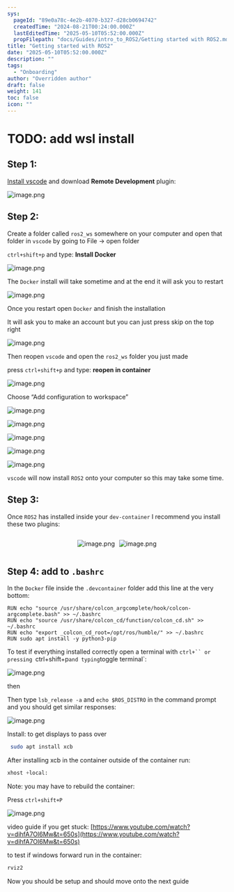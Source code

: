 ```yaml
---
sys:
  pageId: "89e0a78c-4e2b-4070-b327-d28cb0694742"
  createdTime: "2024-08-21T00:24:00.000Z"
  lastEditedTime: "2025-05-10T05:52:00.000Z"
  propFilepath: "docs/Guides/intro_to_ROS2/Getting started with ROS2.md"
title: "Getting started with ROS2"
date: "2025-05-10T05:52:00.000Z"
description: ""
tags:
  - "Onboarding"
author: "Overridden author"
draft: false
weight: 141
toc: false
icon: ""
---
```


# TODO: add wsl install

## Step 1:

[Install vscode](https://code.visualstudio.com/download) and download **Remote Development** plugin:

![image.png](https://prod-files-secure.s3.us-west-2.amazonaws.com/d518164a-d88e-44d1-a4ee-3adb3bd8bce0/efb52993-1881-4a40-b95e-6f020334f022/image.png?X-Amz-Algorithm=AWS4-HMAC-SHA256&X-Amz-Content-Sha256=UNSIGNED-PAYLOAD&X-Amz-Credential=ASIAZI2LB4664HZ7RJWU%2F20250629%2Fus-west-2%2Fs3%2Faws4_request&X-Amz-Date=20250629T170722Z&X-Amz-Expires=3600&X-Amz-Security-Token=IQoJb3JpZ2luX2VjELH%2F%2F%2F%2F%2F%2F%2F%2F%2F%2FwEaCXVzLXdlc3QtMiJGMEQCICzNmjVieO%2FXzh0uH0HE%2BCMGPNq%2F1jTipBjd85fKxDiLAiACLQR%2FwNHPXB3W3cvgSy4QrouF7z2q2%2FKnsN2TUPsjHSqIBAiq%2F%2F%2F%2F%2F%2F%2F%2F%2F%2F8BEAAaDDYzNzQyMzE4MzgwNSIMwLkbPzBg0Ekaro%2BLKtwDLxVphLHS%2ByHRiVeefS1o9bk7dmWwKcrjQxpjp%2BWuVQ4PLY2y9AwRpj0EhtKhPEPX%2B5EeRGxazZVXO9EPUpyRgll5uyukTIx0CYsthvrPs2IwfivThUJhg17gU%2Bw65%2BIN2XaG%2BbulNP06q5RJXJz5q6yfPMM8qxmqX3Uwmyu8HSIvQiMBQ6t95TP71vh9dxyrYGAMa%2BnKOE%2FHUDiapFXidl%2F6rf2TYutEq0yP5LktorGMojJfwqrahfdiWfx3qPY72rNxtzlTJnEmb7gQ06201yqE0IsRjnv1zZoSZrAchUMLgAO%2Bj3Wc4JTXeHUaweEcRnzRADmKQGtVViMWjT2smvBjPK4SK9tepH2M76o8JXJFrNIKwvKYvpFtMpEhz4bYiH0pybiJYcmDulwbO0yt3X0l3ulKAcmaB%2Fec0m0larzBmG4wVtGQedl8LCkTjoTtVZ8FJREIq%2F99pPRQLy5RWENCvjF%2FIm2ydGqNKql%2B4JMKz68xjohVrghFELsEf4wbo%2BNKmApY3WCzTLhMvp5NFjj1TTI0B47IQBfTmL2XDKHv%2Bg7J4EnhAxCW9kFTrl0Jhc%2BpfuJd09Bp2JAqKHP0oJCX2cNGli%2BisK3iOrofrgbtAVBZAeMjdUijM5YwuNWFwwY6pgHWyLgJWcB8b8INpgBSmOaplu7tNdz%2BWJYvAq63%2BhDGz8Ou3Z9IB0agIo%2FEZGUbZopyPu8rm1ZDb%2FuXpg0s3DmC7v2IciAOdHuTzxubJzSHH0mCtYMIXsMfGPBIKdaQILaFsIpswMsqi1HtzUCDx2koBSWef4siBjBJLwpYSO7GiLGPkyeKibESij2UQAwhOVY%2FPJwQ%2BUqSlEwy4A8FFr8KNAr5pHoQ&X-Amz-Signature=69217a40d15e4e30129b4e56bbc94570b02e28bc96ff15fcb73962f5372e0e6b&X-Amz-SignedHeaders=host&x-amz-checksum-mode=ENABLED&x-id=GetObject)

## Step 2:

Create a folder called `ros2_ws` somewhere on your computer and open that folder in `vscode` by going to File → open folder 

`ctrl+shift+p` and type: **Install Docker**

![image.png](https://prod-files-secure.s3.us-west-2.amazonaws.com/d518164a-d88e-44d1-a4ee-3adb3bd8bce0/2269dc0e-1cd5-47ff-bceb-c04ad9b2eab0/image.png?X-Amz-Algorithm=AWS4-HMAC-SHA256&X-Amz-Content-Sha256=UNSIGNED-PAYLOAD&X-Amz-Credential=ASIAZI2LB4664HZ7RJWU%2F20250629%2Fus-west-2%2Fs3%2Faws4_request&X-Amz-Date=20250629T170722Z&X-Amz-Expires=3600&X-Amz-Security-Token=IQoJb3JpZ2luX2VjELH%2F%2F%2F%2F%2F%2F%2F%2F%2F%2FwEaCXVzLXdlc3QtMiJGMEQCICzNmjVieO%2FXzh0uH0HE%2BCMGPNq%2F1jTipBjd85fKxDiLAiACLQR%2FwNHPXB3W3cvgSy4QrouF7z2q2%2FKnsN2TUPsjHSqIBAiq%2F%2F%2F%2F%2F%2F%2F%2F%2F%2F8BEAAaDDYzNzQyMzE4MzgwNSIMwLkbPzBg0Ekaro%2BLKtwDLxVphLHS%2ByHRiVeefS1o9bk7dmWwKcrjQxpjp%2BWuVQ4PLY2y9AwRpj0EhtKhPEPX%2B5EeRGxazZVXO9EPUpyRgll5uyukTIx0CYsthvrPs2IwfivThUJhg17gU%2Bw65%2BIN2XaG%2BbulNP06q5RJXJz5q6yfPMM8qxmqX3Uwmyu8HSIvQiMBQ6t95TP71vh9dxyrYGAMa%2BnKOE%2FHUDiapFXidl%2F6rf2TYutEq0yP5LktorGMojJfwqrahfdiWfx3qPY72rNxtzlTJnEmb7gQ06201yqE0IsRjnv1zZoSZrAchUMLgAO%2Bj3Wc4JTXeHUaweEcRnzRADmKQGtVViMWjT2smvBjPK4SK9tepH2M76o8JXJFrNIKwvKYvpFtMpEhz4bYiH0pybiJYcmDulwbO0yt3X0l3ulKAcmaB%2Fec0m0larzBmG4wVtGQedl8LCkTjoTtVZ8FJREIq%2F99pPRQLy5RWENCvjF%2FIm2ydGqNKql%2B4JMKz68xjohVrghFELsEf4wbo%2BNKmApY3WCzTLhMvp5NFjj1TTI0B47IQBfTmL2XDKHv%2Bg7J4EnhAxCW9kFTrl0Jhc%2BpfuJd09Bp2JAqKHP0oJCX2cNGli%2BisK3iOrofrgbtAVBZAeMjdUijM5YwuNWFwwY6pgHWyLgJWcB8b8INpgBSmOaplu7tNdz%2BWJYvAq63%2BhDGz8Ou3Z9IB0agIo%2FEZGUbZopyPu8rm1ZDb%2FuXpg0s3DmC7v2IciAOdHuTzxubJzSHH0mCtYMIXsMfGPBIKdaQILaFsIpswMsqi1HtzUCDx2koBSWef4siBjBJLwpYSO7GiLGPkyeKibESij2UQAwhOVY%2FPJwQ%2BUqSlEwy4A8FFr8KNAr5pHoQ&X-Amz-Signature=90eac65823aa509d2c8ee179705abb5dfd187a147b8ed68c658b5c91522c1f5f&X-Amz-SignedHeaders=host&x-amz-checksum-mode=ENABLED&x-id=GetObject)

The `Docker` install will take sometime and at the end it will ask you to restart

![image.png](https://prod-files-secure.s3.us-west-2.amazonaws.com/d518164a-d88e-44d1-a4ee-3adb3bd8bce0/ed233f78-be33-4b1f-b89c-9c346c0e961e/image.png?X-Amz-Algorithm=AWS4-HMAC-SHA256&X-Amz-Content-Sha256=UNSIGNED-PAYLOAD&X-Amz-Credential=ASIAZI2LB4664HZ7RJWU%2F20250629%2Fus-west-2%2Fs3%2Faws4_request&X-Amz-Date=20250629T170722Z&X-Amz-Expires=3600&X-Amz-Security-Token=IQoJb3JpZ2luX2VjELH%2F%2F%2F%2F%2F%2F%2F%2F%2F%2FwEaCXVzLXdlc3QtMiJGMEQCICzNmjVieO%2FXzh0uH0HE%2BCMGPNq%2F1jTipBjd85fKxDiLAiACLQR%2FwNHPXB3W3cvgSy4QrouF7z2q2%2FKnsN2TUPsjHSqIBAiq%2F%2F%2F%2F%2F%2F%2F%2F%2F%2F8BEAAaDDYzNzQyMzE4MzgwNSIMwLkbPzBg0Ekaro%2BLKtwDLxVphLHS%2ByHRiVeefS1o9bk7dmWwKcrjQxpjp%2BWuVQ4PLY2y9AwRpj0EhtKhPEPX%2B5EeRGxazZVXO9EPUpyRgll5uyukTIx0CYsthvrPs2IwfivThUJhg17gU%2Bw65%2BIN2XaG%2BbulNP06q5RJXJz5q6yfPMM8qxmqX3Uwmyu8HSIvQiMBQ6t95TP71vh9dxyrYGAMa%2BnKOE%2FHUDiapFXidl%2F6rf2TYutEq0yP5LktorGMojJfwqrahfdiWfx3qPY72rNxtzlTJnEmb7gQ06201yqE0IsRjnv1zZoSZrAchUMLgAO%2Bj3Wc4JTXeHUaweEcRnzRADmKQGtVViMWjT2smvBjPK4SK9tepH2M76o8JXJFrNIKwvKYvpFtMpEhz4bYiH0pybiJYcmDulwbO0yt3X0l3ulKAcmaB%2Fec0m0larzBmG4wVtGQedl8LCkTjoTtVZ8FJREIq%2F99pPRQLy5RWENCvjF%2FIm2ydGqNKql%2B4JMKz68xjohVrghFELsEf4wbo%2BNKmApY3WCzTLhMvp5NFjj1TTI0B47IQBfTmL2XDKHv%2Bg7J4EnhAxCW9kFTrl0Jhc%2BpfuJd09Bp2JAqKHP0oJCX2cNGli%2BisK3iOrofrgbtAVBZAeMjdUijM5YwuNWFwwY6pgHWyLgJWcB8b8INpgBSmOaplu7tNdz%2BWJYvAq63%2BhDGz8Ou3Z9IB0agIo%2FEZGUbZopyPu8rm1ZDb%2FuXpg0s3DmC7v2IciAOdHuTzxubJzSHH0mCtYMIXsMfGPBIKdaQILaFsIpswMsqi1HtzUCDx2koBSWef4siBjBJLwpYSO7GiLGPkyeKibESij2UQAwhOVY%2FPJwQ%2BUqSlEwy4A8FFr8KNAr5pHoQ&X-Amz-Signature=e4e9f23433a3603900d0729dbf6814406f2b7579fdd10a48538f27b35d6e6f14&X-Amz-SignedHeaders=host&x-amz-checksum-mode=ENABLED&x-id=GetObject)

Once you restart open `Docker` and finish the installation

It will ask you to make an account but you can just press skip on the top right

![image.png](https://prod-files-secure.s3.us-west-2.amazonaws.com/d518164a-d88e-44d1-a4ee-3adb3bd8bce0/21010ad9-1659-4fd9-9f59-9932a09b2a3d/image.png?X-Amz-Algorithm=AWS4-HMAC-SHA256&X-Amz-Content-Sha256=UNSIGNED-PAYLOAD&X-Amz-Credential=ASIAZI2LB4664HZ7RJWU%2F20250629%2Fus-west-2%2Fs3%2Faws4_request&X-Amz-Date=20250629T170722Z&X-Amz-Expires=3600&X-Amz-Security-Token=IQoJb3JpZ2luX2VjELH%2F%2F%2F%2F%2F%2F%2F%2F%2F%2FwEaCXVzLXdlc3QtMiJGMEQCICzNmjVieO%2FXzh0uH0HE%2BCMGPNq%2F1jTipBjd85fKxDiLAiACLQR%2FwNHPXB3W3cvgSy4QrouF7z2q2%2FKnsN2TUPsjHSqIBAiq%2F%2F%2F%2F%2F%2F%2F%2F%2F%2F8BEAAaDDYzNzQyMzE4MzgwNSIMwLkbPzBg0Ekaro%2BLKtwDLxVphLHS%2ByHRiVeefS1o9bk7dmWwKcrjQxpjp%2BWuVQ4PLY2y9AwRpj0EhtKhPEPX%2B5EeRGxazZVXO9EPUpyRgll5uyukTIx0CYsthvrPs2IwfivThUJhg17gU%2Bw65%2BIN2XaG%2BbulNP06q5RJXJz5q6yfPMM8qxmqX3Uwmyu8HSIvQiMBQ6t95TP71vh9dxyrYGAMa%2BnKOE%2FHUDiapFXidl%2F6rf2TYutEq0yP5LktorGMojJfwqrahfdiWfx3qPY72rNxtzlTJnEmb7gQ06201yqE0IsRjnv1zZoSZrAchUMLgAO%2Bj3Wc4JTXeHUaweEcRnzRADmKQGtVViMWjT2smvBjPK4SK9tepH2M76o8JXJFrNIKwvKYvpFtMpEhz4bYiH0pybiJYcmDulwbO0yt3X0l3ulKAcmaB%2Fec0m0larzBmG4wVtGQedl8LCkTjoTtVZ8FJREIq%2F99pPRQLy5RWENCvjF%2FIm2ydGqNKql%2B4JMKz68xjohVrghFELsEf4wbo%2BNKmApY3WCzTLhMvp5NFjj1TTI0B47IQBfTmL2XDKHv%2Bg7J4EnhAxCW9kFTrl0Jhc%2BpfuJd09Bp2JAqKHP0oJCX2cNGli%2BisK3iOrofrgbtAVBZAeMjdUijM5YwuNWFwwY6pgHWyLgJWcB8b8INpgBSmOaplu7tNdz%2BWJYvAq63%2BhDGz8Ou3Z9IB0agIo%2FEZGUbZopyPu8rm1ZDb%2FuXpg0s3DmC7v2IciAOdHuTzxubJzSHH0mCtYMIXsMfGPBIKdaQILaFsIpswMsqi1HtzUCDx2koBSWef4siBjBJLwpYSO7GiLGPkyeKibESij2UQAwhOVY%2FPJwQ%2BUqSlEwy4A8FFr8KNAr5pHoQ&X-Amz-Signature=d9e973e9abd6e3905fb3d2eab9a8c000244d51fc32d40fdd18ce44ed18600654&X-Amz-SignedHeaders=host&x-amz-checksum-mode=ENABLED&x-id=GetObject)

Then reopen `vscode` and open the `ros2_ws` folder you just made

press `ctrl+shift+p` and type: **reopen in container**

![image.png](https://prod-files-secure.s3.us-west-2.amazonaws.com/d518164a-d88e-44d1-a4ee-3adb3bd8bce0/4e93b8c2-41ad-488c-8095-c74205196118/image.png?X-Amz-Algorithm=AWS4-HMAC-SHA256&X-Amz-Content-Sha256=UNSIGNED-PAYLOAD&X-Amz-Credential=ASIAZI2LB4664HZ7RJWU%2F20250629%2Fus-west-2%2Fs3%2Faws4_request&X-Amz-Date=20250629T170722Z&X-Amz-Expires=3600&X-Amz-Security-Token=IQoJb3JpZ2luX2VjELH%2F%2F%2F%2F%2F%2F%2F%2F%2F%2FwEaCXVzLXdlc3QtMiJGMEQCICzNmjVieO%2FXzh0uH0HE%2BCMGPNq%2F1jTipBjd85fKxDiLAiACLQR%2FwNHPXB3W3cvgSy4QrouF7z2q2%2FKnsN2TUPsjHSqIBAiq%2F%2F%2F%2F%2F%2F%2F%2F%2F%2F8BEAAaDDYzNzQyMzE4MzgwNSIMwLkbPzBg0Ekaro%2BLKtwDLxVphLHS%2ByHRiVeefS1o9bk7dmWwKcrjQxpjp%2BWuVQ4PLY2y9AwRpj0EhtKhPEPX%2B5EeRGxazZVXO9EPUpyRgll5uyukTIx0CYsthvrPs2IwfivThUJhg17gU%2Bw65%2BIN2XaG%2BbulNP06q5RJXJz5q6yfPMM8qxmqX3Uwmyu8HSIvQiMBQ6t95TP71vh9dxyrYGAMa%2BnKOE%2FHUDiapFXidl%2F6rf2TYutEq0yP5LktorGMojJfwqrahfdiWfx3qPY72rNxtzlTJnEmb7gQ06201yqE0IsRjnv1zZoSZrAchUMLgAO%2Bj3Wc4JTXeHUaweEcRnzRADmKQGtVViMWjT2smvBjPK4SK9tepH2M76o8JXJFrNIKwvKYvpFtMpEhz4bYiH0pybiJYcmDulwbO0yt3X0l3ulKAcmaB%2Fec0m0larzBmG4wVtGQedl8LCkTjoTtVZ8FJREIq%2F99pPRQLy5RWENCvjF%2FIm2ydGqNKql%2B4JMKz68xjohVrghFELsEf4wbo%2BNKmApY3WCzTLhMvp5NFjj1TTI0B47IQBfTmL2XDKHv%2Bg7J4EnhAxCW9kFTrl0Jhc%2BpfuJd09Bp2JAqKHP0oJCX2cNGli%2BisK3iOrofrgbtAVBZAeMjdUijM5YwuNWFwwY6pgHWyLgJWcB8b8INpgBSmOaplu7tNdz%2BWJYvAq63%2BhDGz8Ou3Z9IB0agIo%2FEZGUbZopyPu8rm1ZDb%2FuXpg0s3DmC7v2IciAOdHuTzxubJzSHH0mCtYMIXsMfGPBIKdaQILaFsIpswMsqi1HtzUCDx2koBSWef4siBjBJLwpYSO7GiLGPkyeKibESij2UQAwhOVY%2FPJwQ%2BUqSlEwy4A8FFr8KNAr5pHoQ&X-Amz-Signature=dcbdbea4777f0738b4bccd2a5944074eb4a1cbcffed2b2542c3cd33518bb3b5e&X-Amz-SignedHeaders=host&x-amz-checksum-mode=ENABLED&x-id=GetObject)

Choose “Add configuration to workspace”

![image.png](https://prod-files-secure.s3.us-west-2.amazonaws.com/d518164a-d88e-44d1-a4ee-3adb3bd8bce0/9560b282-5060-4989-ba37-97e7b2c22476/image.png?X-Amz-Algorithm=AWS4-HMAC-SHA256&X-Amz-Content-Sha256=UNSIGNED-PAYLOAD&X-Amz-Credential=ASIAZI2LB4664HZ7RJWU%2F20250629%2Fus-west-2%2Fs3%2Faws4_request&X-Amz-Date=20250629T170722Z&X-Amz-Expires=3600&X-Amz-Security-Token=IQoJb3JpZ2luX2VjELH%2F%2F%2F%2F%2F%2F%2F%2F%2F%2FwEaCXVzLXdlc3QtMiJGMEQCICzNmjVieO%2FXzh0uH0HE%2BCMGPNq%2F1jTipBjd85fKxDiLAiACLQR%2FwNHPXB3W3cvgSy4QrouF7z2q2%2FKnsN2TUPsjHSqIBAiq%2F%2F%2F%2F%2F%2F%2F%2F%2F%2F8BEAAaDDYzNzQyMzE4MzgwNSIMwLkbPzBg0Ekaro%2BLKtwDLxVphLHS%2ByHRiVeefS1o9bk7dmWwKcrjQxpjp%2BWuVQ4PLY2y9AwRpj0EhtKhPEPX%2B5EeRGxazZVXO9EPUpyRgll5uyukTIx0CYsthvrPs2IwfivThUJhg17gU%2Bw65%2BIN2XaG%2BbulNP06q5RJXJz5q6yfPMM8qxmqX3Uwmyu8HSIvQiMBQ6t95TP71vh9dxyrYGAMa%2BnKOE%2FHUDiapFXidl%2F6rf2TYutEq0yP5LktorGMojJfwqrahfdiWfx3qPY72rNxtzlTJnEmb7gQ06201yqE0IsRjnv1zZoSZrAchUMLgAO%2Bj3Wc4JTXeHUaweEcRnzRADmKQGtVViMWjT2smvBjPK4SK9tepH2M76o8JXJFrNIKwvKYvpFtMpEhz4bYiH0pybiJYcmDulwbO0yt3X0l3ulKAcmaB%2Fec0m0larzBmG4wVtGQedl8LCkTjoTtVZ8FJREIq%2F99pPRQLy5RWENCvjF%2FIm2ydGqNKql%2B4JMKz68xjohVrghFELsEf4wbo%2BNKmApY3WCzTLhMvp5NFjj1TTI0B47IQBfTmL2XDKHv%2Bg7J4EnhAxCW9kFTrl0Jhc%2BpfuJd09Bp2JAqKHP0oJCX2cNGli%2BisK3iOrofrgbtAVBZAeMjdUijM5YwuNWFwwY6pgHWyLgJWcB8b8INpgBSmOaplu7tNdz%2BWJYvAq63%2BhDGz8Ou3Z9IB0agIo%2FEZGUbZopyPu8rm1ZDb%2FuXpg0s3DmC7v2IciAOdHuTzxubJzSHH0mCtYMIXsMfGPBIKdaQILaFsIpswMsqi1HtzUCDx2koBSWef4siBjBJLwpYSO7GiLGPkyeKibESij2UQAwhOVY%2FPJwQ%2BUqSlEwy4A8FFr8KNAr5pHoQ&X-Amz-Signature=6931c68638d1e8975d0cb40519ffebd75e80238c9ecd948a841a816d10c09f67&X-Amz-SignedHeaders=host&x-amz-checksum-mode=ENABLED&x-id=GetObject)

![image.png](https://prod-files-secure.s3.us-west-2.amazonaws.com/d518164a-d88e-44d1-a4ee-3adb3bd8bce0/2ee63f81-886b-48e8-a553-dc6e5eac99e4/image.png?X-Amz-Algorithm=AWS4-HMAC-SHA256&X-Amz-Content-Sha256=UNSIGNED-PAYLOAD&X-Amz-Credential=ASIAZI2LB4664HZ7RJWU%2F20250629%2Fus-west-2%2Fs3%2Faws4_request&X-Amz-Date=20250629T170722Z&X-Amz-Expires=3600&X-Amz-Security-Token=IQoJb3JpZ2luX2VjELH%2F%2F%2F%2F%2F%2F%2F%2F%2F%2FwEaCXVzLXdlc3QtMiJGMEQCICzNmjVieO%2FXzh0uH0HE%2BCMGPNq%2F1jTipBjd85fKxDiLAiACLQR%2FwNHPXB3W3cvgSy4QrouF7z2q2%2FKnsN2TUPsjHSqIBAiq%2F%2F%2F%2F%2F%2F%2F%2F%2F%2F8BEAAaDDYzNzQyMzE4MzgwNSIMwLkbPzBg0Ekaro%2BLKtwDLxVphLHS%2ByHRiVeefS1o9bk7dmWwKcrjQxpjp%2BWuVQ4PLY2y9AwRpj0EhtKhPEPX%2B5EeRGxazZVXO9EPUpyRgll5uyukTIx0CYsthvrPs2IwfivThUJhg17gU%2Bw65%2BIN2XaG%2BbulNP06q5RJXJz5q6yfPMM8qxmqX3Uwmyu8HSIvQiMBQ6t95TP71vh9dxyrYGAMa%2BnKOE%2FHUDiapFXidl%2F6rf2TYutEq0yP5LktorGMojJfwqrahfdiWfx3qPY72rNxtzlTJnEmb7gQ06201yqE0IsRjnv1zZoSZrAchUMLgAO%2Bj3Wc4JTXeHUaweEcRnzRADmKQGtVViMWjT2smvBjPK4SK9tepH2M76o8JXJFrNIKwvKYvpFtMpEhz4bYiH0pybiJYcmDulwbO0yt3X0l3ulKAcmaB%2Fec0m0larzBmG4wVtGQedl8LCkTjoTtVZ8FJREIq%2F99pPRQLy5RWENCvjF%2FIm2ydGqNKql%2B4JMKz68xjohVrghFELsEf4wbo%2BNKmApY3WCzTLhMvp5NFjj1TTI0B47IQBfTmL2XDKHv%2Bg7J4EnhAxCW9kFTrl0Jhc%2BpfuJd09Bp2JAqKHP0oJCX2cNGli%2BisK3iOrofrgbtAVBZAeMjdUijM5YwuNWFwwY6pgHWyLgJWcB8b8INpgBSmOaplu7tNdz%2BWJYvAq63%2BhDGz8Ou3Z9IB0agIo%2FEZGUbZopyPu8rm1ZDb%2FuXpg0s3DmC7v2IciAOdHuTzxubJzSHH0mCtYMIXsMfGPBIKdaQILaFsIpswMsqi1HtzUCDx2koBSWef4siBjBJLwpYSO7GiLGPkyeKibESij2UQAwhOVY%2FPJwQ%2BUqSlEwy4A8FFr8KNAr5pHoQ&X-Amz-Signature=39230f4a48a06ab6dc4a46aabfde01e8e8964544b344ff557f549811ef912778&X-Amz-SignedHeaders=host&x-amz-checksum-mode=ENABLED&x-id=GetObject)

![image.png](https://prod-files-secure.s3.us-west-2.amazonaws.com/d518164a-d88e-44d1-a4ee-3adb3bd8bce0/ae1580b2-b048-407e-aed9-b584224a7a04/image.png?X-Amz-Algorithm=AWS4-HMAC-SHA256&X-Amz-Content-Sha256=UNSIGNED-PAYLOAD&X-Amz-Credential=ASIAZI2LB4664HZ7RJWU%2F20250629%2Fus-west-2%2Fs3%2Faws4_request&X-Amz-Date=20250629T170722Z&X-Amz-Expires=3600&X-Amz-Security-Token=IQoJb3JpZ2luX2VjELH%2F%2F%2F%2F%2F%2F%2F%2F%2F%2FwEaCXVzLXdlc3QtMiJGMEQCICzNmjVieO%2FXzh0uH0HE%2BCMGPNq%2F1jTipBjd85fKxDiLAiACLQR%2FwNHPXB3W3cvgSy4QrouF7z2q2%2FKnsN2TUPsjHSqIBAiq%2F%2F%2F%2F%2F%2F%2F%2F%2F%2F8BEAAaDDYzNzQyMzE4MzgwNSIMwLkbPzBg0Ekaro%2BLKtwDLxVphLHS%2ByHRiVeefS1o9bk7dmWwKcrjQxpjp%2BWuVQ4PLY2y9AwRpj0EhtKhPEPX%2B5EeRGxazZVXO9EPUpyRgll5uyukTIx0CYsthvrPs2IwfivThUJhg17gU%2Bw65%2BIN2XaG%2BbulNP06q5RJXJz5q6yfPMM8qxmqX3Uwmyu8HSIvQiMBQ6t95TP71vh9dxyrYGAMa%2BnKOE%2FHUDiapFXidl%2F6rf2TYutEq0yP5LktorGMojJfwqrahfdiWfx3qPY72rNxtzlTJnEmb7gQ06201yqE0IsRjnv1zZoSZrAchUMLgAO%2Bj3Wc4JTXeHUaweEcRnzRADmKQGtVViMWjT2smvBjPK4SK9tepH2M76o8JXJFrNIKwvKYvpFtMpEhz4bYiH0pybiJYcmDulwbO0yt3X0l3ulKAcmaB%2Fec0m0larzBmG4wVtGQedl8LCkTjoTtVZ8FJREIq%2F99pPRQLy5RWENCvjF%2FIm2ydGqNKql%2B4JMKz68xjohVrghFELsEf4wbo%2BNKmApY3WCzTLhMvp5NFjj1TTI0B47IQBfTmL2XDKHv%2Bg7J4EnhAxCW9kFTrl0Jhc%2BpfuJd09Bp2JAqKHP0oJCX2cNGli%2BisK3iOrofrgbtAVBZAeMjdUijM5YwuNWFwwY6pgHWyLgJWcB8b8INpgBSmOaplu7tNdz%2BWJYvAq63%2BhDGz8Ou3Z9IB0agIo%2FEZGUbZopyPu8rm1ZDb%2FuXpg0s3DmC7v2IciAOdHuTzxubJzSHH0mCtYMIXsMfGPBIKdaQILaFsIpswMsqi1HtzUCDx2koBSWef4siBjBJLwpYSO7GiLGPkyeKibESij2UQAwhOVY%2FPJwQ%2BUqSlEwy4A8FFr8KNAr5pHoQ&X-Amz-Signature=e3504fb28a94bed8eba488da708aa19ca558038c6492b3b52239174883b9017b&X-Amz-SignedHeaders=host&x-amz-checksum-mode=ENABLED&x-id=GetObject)

![image.png](https://prod-files-secure.s3.us-west-2.amazonaws.com/d518164a-d88e-44d1-a4ee-3adb3bd8bce0/53255b28-f75e-430f-b9e3-c0ac8577e42b/image.png?X-Amz-Algorithm=AWS4-HMAC-SHA256&X-Amz-Content-Sha256=UNSIGNED-PAYLOAD&X-Amz-Credential=ASIAZI2LB4664HZ7RJWU%2F20250629%2Fus-west-2%2Fs3%2Faws4_request&X-Amz-Date=20250629T170722Z&X-Amz-Expires=3600&X-Amz-Security-Token=IQoJb3JpZ2luX2VjELH%2F%2F%2F%2F%2F%2F%2F%2F%2F%2FwEaCXVzLXdlc3QtMiJGMEQCICzNmjVieO%2FXzh0uH0HE%2BCMGPNq%2F1jTipBjd85fKxDiLAiACLQR%2FwNHPXB3W3cvgSy4QrouF7z2q2%2FKnsN2TUPsjHSqIBAiq%2F%2F%2F%2F%2F%2F%2F%2F%2F%2F8BEAAaDDYzNzQyMzE4MzgwNSIMwLkbPzBg0Ekaro%2BLKtwDLxVphLHS%2ByHRiVeefS1o9bk7dmWwKcrjQxpjp%2BWuVQ4PLY2y9AwRpj0EhtKhPEPX%2B5EeRGxazZVXO9EPUpyRgll5uyukTIx0CYsthvrPs2IwfivThUJhg17gU%2Bw65%2BIN2XaG%2BbulNP06q5RJXJz5q6yfPMM8qxmqX3Uwmyu8HSIvQiMBQ6t95TP71vh9dxyrYGAMa%2BnKOE%2FHUDiapFXidl%2F6rf2TYutEq0yP5LktorGMojJfwqrahfdiWfx3qPY72rNxtzlTJnEmb7gQ06201yqE0IsRjnv1zZoSZrAchUMLgAO%2Bj3Wc4JTXeHUaweEcRnzRADmKQGtVViMWjT2smvBjPK4SK9tepH2M76o8JXJFrNIKwvKYvpFtMpEhz4bYiH0pybiJYcmDulwbO0yt3X0l3ulKAcmaB%2Fec0m0larzBmG4wVtGQedl8LCkTjoTtVZ8FJREIq%2F99pPRQLy5RWENCvjF%2FIm2ydGqNKql%2B4JMKz68xjohVrghFELsEf4wbo%2BNKmApY3WCzTLhMvp5NFjj1TTI0B47IQBfTmL2XDKHv%2Bg7J4EnhAxCW9kFTrl0Jhc%2BpfuJd09Bp2JAqKHP0oJCX2cNGli%2BisK3iOrofrgbtAVBZAeMjdUijM5YwuNWFwwY6pgHWyLgJWcB8b8INpgBSmOaplu7tNdz%2BWJYvAq63%2BhDGz8Ou3Z9IB0agIo%2FEZGUbZopyPu8rm1ZDb%2FuXpg0s3DmC7v2IciAOdHuTzxubJzSHH0mCtYMIXsMfGPBIKdaQILaFsIpswMsqi1HtzUCDx2koBSWef4siBjBJLwpYSO7GiLGPkyeKibESij2UQAwhOVY%2FPJwQ%2BUqSlEwy4A8FFr8KNAr5pHoQ&X-Amz-Signature=a6bec75e24648acdfb7e5a2d4e70f6f8f891a4f06f94bd5fd72b162c4ba351c3&X-Amz-SignedHeaders=host&x-amz-checksum-mode=ENABLED&x-id=GetObject)

![image.png](https://prod-files-secure.s3.us-west-2.amazonaws.com/d518164a-d88e-44d1-a4ee-3adb3bd8bce0/7c562767-5af9-4ffb-97d1-327bcdf4ee00/image.png?X-Amz-Algorithm=AWS4-HMAC-SHA256&X-Amz-Content-Sha256=UNSIGNED-PAYLOAD&X-Amz-Credential=ASIAZI2LB4664HZ7RJWU%2F20250629%2Fus-west-2%2Fs3%2Faws4_request&X-Amz-Date=20250629T170722Z&X-Amz-Expires=3600&X-Amz-Security-Token=IQoJb3JpZ2luX2VjELH%2F%2F%2F%2F%2F%2F%2F%2F%2F%2FwEaCXVzLXdlc3QtMiJGMEQCICzNmjVieO%2FXzh0uH0HE%2BCMGPNq%2F1jTipBjd85fKxDiLAiACLQR%2FwNHPXB3W3cvgSy4QrouF7z2q2%2FKnsN2TUPsjHSqIBAiq%2F%2F%2F%2F%2F%2F%2F%2F%2F%2F8BEAAaDDYzNzQyMzE4MzgwNSIMwLkbPzBg0Ekaro%2BLKtwDLxVphLHS%2ByHRiVeefS1o9bk7dmWwKcrjQxpjp%2BWuVQ4PLY2y9AwRpj0EhtKhPEPX%2B5EeRGxazZVXO9EPUpyRgll5uyukTIx0CYsthvrPs2IwfivThUJhg17gU%2Bw65%2BIN2XaG%2BbulNP06q5RJXJz5q6yfPMM8qxmqX3Uwmyu8HSIvQiMBQ6t95TP71vh9dxyrYGAMa%2BnKOE%2FHUDiapFXidl%2F6rf2TYutEq0yP5LktorGMojJfwqrahfdiWfx3qPY72rNxtzlTJnEmb7gQ06201yqE0IsRjnv1zZoSZrAchUMLgAO%2Bj3Wc4JTXeHUaweEcRnzRADmKQGtVViMWjT2smvBjPK4SK9tepH2M76o8JXJFrNIKwvKYvpFtMpEhz4bYiH0pybiJYcmDulwbO0yt3X0l3ulKAcmaB%2Fec0m0larzBmG4wVtGQedl8LCkTjoTtVZ8FJREIq%2F99pPRQLy5RWENCvjF%2FIm2ydGqNKql%2B4JMKz68xjohVrghFELsEf4wbo%2BNKmApY3WCzTLhMvp5NFjj1TTI0B47IQBfTmL2XDKHv%2Bg7J4EnhAxCW9kFTrl0Jhc%2BpfuJd09Bp2JAqKHP0oJCX2cNGli%2BisK3iOrofrgbtAVBZAeMjdUijM5YwuNWFwwY6pgHWyLgJWcB8b8INpgBSmOaplu7tNdz%2BWJYvAq63%2BhDGz8Ou3Z9IB0agIo%2FEZGUbZopyPu8rm1ZDb%2FuXpg0s3DmC7v2IciAOdHuTzxubJzSHH0mCtYMIXsMfGPBIKdaQILaFsIpswMsqi1HtzUCDx2koBSWef4siBjBJLwpYSO7GiLGPkyeKibESij2UQAwhOVY%2FPJwQ%2BUqSlEwy4A8FFr8KNAr5pHoQ&X-Amz-Signature=41cb1b970581b2820028963334cd3e970d7e092afec595c2a6ef3273bacc11fd&X-Amz-SignedHeaders=host&x-amz-checksum-mode=ENABLED&x-id=GetObject)

`vscode` will now install `ROS2` onto your computer so this may take some time.

## Step 3:

Once `ROS2` has installed inside your `dev-container` I recommend you install these two plugins:

<div style="display: flex;flex-direction: row; column-gap:10px; max-width: 630px;justify-content: center;">
<div>

![image.png](https://prod-files-secure.s3.us-west-2.amazonaws.com/d518164a-d88e-44d1-a4ee-3adb3bd8bce0/3fc3d550-5a54-4ba1-ba6b-faa01cdb7369/image.png?X-Amz-Algorithm=AWS4-HMAC-SHA256&X-Amz-Content-Sha256=UNSIGNED-PAYLOAD&X-Amz-Credential=ASIAZI2LB4666PKDECB3%2F20250629%2Fus-west-2%2Fs3%2Faws4_request&X-Amz-Date=20250629T170724Z&X-Amz-Expires=3600&X-Amz-Security-Token=IQoJb3JpZ2luX2VjELH%2F%2F%2F%2F%2F%2F%2F%2F%2F%2FwEaCXVzLXdlc3QtMiJGMEQCIAf4Aac3iQSwi0P3OdTsGM0O5EmNuSCIt2X6WU%2F0hNcSAiB9s9ebu0YLPKTP9iAEHmqMUg86IXdPmJn%2Bz0DPBx9m5iqIBAiq%2F%2F%2F%2F%2F%2F%2F%2F%2F%2F8BEAAaDDYzNzQyMzE4MzgwNSIMFgYtjhMWIdcxBSiUKtwDlz%2BrrNEey53YKHpKdFHkB4AjjhFOmo9GmFQuBHg7ETNc7JbJ1GO2EQiC2uvWugouveztFAO7HVa6IQKCi67rrFdNOCexggH%2B55ynY%2FpxA4VYA14djgNQsVsK8MMiNV7%2BsSS51%2FmrR1XrvmbG4mpcwN6%2F36NiFzD3o0mbHvyP65cTQllHr%2B8819l2uBIfYDNqalBxjLccd1PmM%2B0S%2FFN4JVi6n6vp9paYUxb%2FSK4txDdLCSrz6Pab3BxikWGpFhon3Vy0ef8sZ6q2%2Bz51f7GibChRsL79QMbkaBJf7SMpwMt2AfA3HeHSU049U28GmQH7Yc7fsC29OvsW%2F6CBUlBMPBV3SuqYFK3HmuF%2FcBodMPXKZqN2HQTAjXk8m05YKBJzA302qXO8ba2Dbma3Mqn6YgMTIM%2FAGM2RQfTyPQKvGRppCtv%2F%2B4cCpep8q5mJ%2Bh1xEF6tmWLH1vt2Dw3fN707435PDkWoRxY1KYSSg8gCXqHMCmOGUKdG7eu6X0ovqvvsGkFGk1WlwHzMWTPsTN8iyUevrXWNKyzArY9s%2Fc991D4V4%2FGWY7rGMLCx8x8bU5h%2Fb%2BsQQ3NxEau1xE%2Fwt79PRU8oUE6pv%2BgoRXR6phNgX33K2HDCsjd3bqu%2F1XAwuNWFwwY6pgHADt%2Bk8niE4823YwvPav58znFAAHgSlkhhfDIsCK6dZyJcMSnip%2BpoFj0jzMGkzJkGFfGO1AoDERRDtluAC%2BvzS5rVk14CkAr939huQrXSCTJ2LoDVKbaCDiJncjgnRyIReGNpelDisecPz79kf3A1XoXj7HsTigkPxVSNvmR5EHdx7IKAv%2Bd0a6rueDQSMcFemDm4YaPh%2BmUkwLzE1L6G4lxJ1Gnx&X-Amz-Signature=56bd061dfe956deaff9fc00032bc4b60f19a0c894ef1eaf15b679d373444d42c&X-Amz-SignedHeaders=host&x-amz-checksum-mode=ENABLED&x-id=GetObject)

</div>
<div>

![image.png](https://prod-files-secure.s3.us-west-2.amazonaws.com/d518164a-d88e-44d1-a4ee-3adb3bd8bce0/d994cc66-13c2-4093-a5a3-f84cf4601a82/image.png?X-Amz-Algorithm=AWS4-HMAC-SHA256&X-Amz-Content-Sha256=UNSIGNED-PAYLOAD&X-Amz-Credential=ASIAZI2LB466VUIAN7GT%2F20250629%2Fus-west-2%2Fs3%2Faws4_request&X-Amz-Date=20250629T170724Z&X-Amz-Expires=3600&X-Amz-Security-Token=IQoJb3JpZ2luX2VjEKz%2F%2F%2F%2F%2F%2F%2F%2F%2F%2FwEaCXVzLXdlc3QtMiJGMEQCIAR27WoS5k4E9R4%2BU6KECY7rXi7W2An5dc6vUzcys6veAiAZq0JDozTYJiJEktffBO%2ByQthkDttZmMyXzaCwuls6VCqIBAil%2F%2F%2F%2F%2F%2F%2F%2F%2F%2F8BEAAaDDYzNzQyMzE4MzgwNSIMiUrcwi3ytVlufulmKtwD5EcWZAGKvE33pYn8ACYXFSYKwPP%2B47qTpzzi79hd8pF%2BdB5fXv2jD14Tbp3F0NywfBcRHSLIzPj6QPCoI%2FLu3oo2yb4pV0%2BA%2FbpuZGEpGzpsXgN1Urd%2Fzz5HdoTv1GyU0JYzeXMDXmNFO3swXW5FPIm1UryZBxGRwZWR2wTdZOXbG5wBpu8ubdTDMNdsNN8A4fXgbK4KmY%2FValnn%2F5LmmpQXHcIR%2BcD9JyOTT7Z7kIcJS204jYQqtRoruc6JPdTD6MiZ%2BTxdGhjdJRNtJWJLJVjQNwfxu6BUp4uwMSE3Afvz10AVS9NIGxZYnZ5stDPTKniByKWpju56tOUJTvlLMupfGwPFy42ojAvYDjCD%2FgMcK%2FnpBNBfiajvYrF7W3OdK1%2B%2FIKcAImJs%2BRwDc1kBOdav87%2FujdSlxn5fR2TPKwbLuk%2BPl4aDFhVOwIvtqLjNt9oE8t76GJYxToMC66Xw5a3SSkcoeVrTx0%2B%2F6fxZjPSomM1b0S6K84se%2BwAia3xKxh9HeRvIEFojgMGHc8%2FTomM%2BbDqsTL6T3JQDmuYxldIrm%2BKjhzv9o1Ey6rWG%2FexqVbVTgRe%2FHUq%2FVz8FM%2BkC%2FBb2SSNT6QMfy%2BZogdhEN0WTI4FlXQ64xNYT%2F5Iwut2EwwY6pgF%2BXvyEXcESB4xzKGLYl2YQNARuP2ciqxBEMjB7xo4AG4GmS%2BsTDblfsb2o07CmpWdhsjhrtFrD7NjMx7IXwxqnl0YDghBaRSgn%2FfffxNJ3ixezGLW20LQewEzgVX9%2FUuTmwfU%2F%2FBmSy1OgNNPz%2FeHZn%2Bcd5%2FHfW%2BhMBHmdDDATJiZ1NuILH0SehIEj5xPdBlcfQU5zikQkqsXweqSWLVQkGPGBTkjE&X-Amz-Signature=c6312d46eb47e0956ddf29bf3e0aee648ba62b3d017254f247c1422d2ea435d1&X-Amz-SignedHeaders=host&x-amz-checksum-mode=ENABLED&x-id=GetObject)

</div>
</div>

## Step 4: add to `.bashrc`

In the `Docker` file inside the `.devcontainer` folder add this line at the very bottom: 

```docker
RUN echo "source /usr/share/colcon_argcomplete/hook/colcon-argcomplete.bash" >> ~/.bashrc
RUN echo "source /usr/share/colcon_cd/function/colcon_cd.sh" >> ~/.bashrc
RUN echo "export _colcon_cd_root=/opt/ros/humble/" >> ~/.bashrc
RUN sudo apt install -y python3-pip 
```

To test if everything installed correctly open a terminal with `ctrl+`` or pressing `ctrl+shift+p` and typing `toggle terminal`:

![image.png](https://prod-files-secure.s3.us-west-2.amazonaws.com/d518164a-d88e-44d1-a4ee-3adb3bd8bce0/6a4943d8-b04e-4c02-9a58-775f3384d1a5/image.png?X-Amz-Algorithm=AWS4-HMAC-SHA256&X-Amz-Content-Sha256=UNSIGNED-PAYLOAD&X-Amz-Credential=ASIAZI2LB4664HZ7RJWU%2F20250629%2Fus-west-2%2Fs3%2Faws4_request&X-Amz-Date=20250629T170722Z&X-Amz-Expires=3600&X-Amz-Security-Token=IQoJb3JpZ2luX2VjELH%2F%2F%2F%2F%2F%2F%2F%2F%2F%2FwEaCXVzLXdlc3QtMiJGMEQCICzNmjVieO%2FXzh0uH0HE%2BCMGPNq%2F1jTipBjd85fKxDiLAiACLQR%2FwNHPXB3W3cvgSy4QrouF7z2q2%2FKnsN2TUPsjHSqIBAiq%2F%2F%2F%2F%2F%2F%2F%2F%2F%2F8BEAAaDDYzNzQyMzE4MzgwNSIMwLkbPzBg0Ekaro%2BLKtwDLxVphLHS%2ByHRiVeefS1o9bk7dmWwKcrjQxpjp%2BWuVQ4PLY2y9AwRpj0EhtKhPEPX%2B5EeRGxazZVXO9EPUpyRgll5uyukTIx0CYsthvrPs2IwfivThUJhg17gU%2Bw65%2BIN2XaG%2BbulNP06q5RJXJz5q6yfPMM8qxmqX3Uwmyu8HSIvQiMBQ6t95TP71vh9dxyrYGAMa%2BnKOE%2FHUDiapFXidl%2F6rf2TYutEq0yP5LktorGMojJfwqrahfdiWfx3qPY72rNxtzlTJnEmb7gQ06201yqE0IsRjnv1zZoSZrAchUMLgAO%2Bj3Wc4JTXeHUaweEcRnzRADmKQGtVViMWjT2smvBjPK4SK9tepH2M76o8JXJFrNIKwvKYvpFtMpEhz4bYiH0pybiJYcmDulwbO0yt3X0l3ulKAcmaB%2Fec0m0larzBmG4wVtGQedl8LCkTjoTtVZ8FJREIq%2F99pPRQLy5RWENCvjF%2FIm2ydGqNKql%2B4JMKz68xjohVrghFELsEf4wbo%2BNKmApY3WCzTLhMvp5NFjj1TTI0B47IQBfTmL2XDKHv%2Bg7J4EnhAxCW9kFTrl0Jhc%2BpfuJd09Bp2JAqKHP0oJCX2cNGli%2BisK3iOrofrgbtAVBZAeMjdUijM5YwuNWFwwY6pgHWyLgJWcB8b8INpgBSmOaplu7tNdz%2BWJYvAq63%2BhDGz8Ou3Z9IB0agIo%2FEZGUbZopyPu8rm1ZDb%2FuXpg0s3DmC7v2IciAOdHuTzxubJzSHH0mCtYMIXsMfGPBIKdaQILaFsIpswMsqi1HtzUCDx2koBSWef4siBjBJLwpYSO7GiLGPkyeKibESij2UQAwhOVY%2FPJwQ%2BUqSlEwy4A8FFr8KNAr5pHoQ&X-Amz-Signature=ace2f639b0727f04a55e68ae229e5249f6ede724237f1c25f5ac6c20aad566c6&X-Amz-SignedHeaders=host&x-amz-checksum-mode=ENABLED&x-id=GetObject)

then 

Then type `lsb_release -a` and `echo $ROS_DISTRO` in the command prompt and you should get similar responses:

![image.png](https://prod-files-secure.s3.us-west-2.amazonaws.com/d518164a-d88e-44d1-a4ee-3adb3bd8bce0/3e635dec-a805-4e85-8b9e-d000e5b71a4e/image.png?X-Amz-Algorithm=AWS4-HMAC-SHA256&X-Amz-Content-Sha256=UNSIGNED-PAYLOAD&X-Amz-Credential=ASIAZI2LB4664HZ7RJWU%2F20250629%2Fus-west-2%2Fs3%2Faws4_request&X-Amz-Date=20250629T170723Z&X-Amz-Expires=3600&X-Amz-Security-Token=IQoJb3JpZ2luX2VjELH%2F%2F%2F%2F%2F%2F%2F%2F%2F%2FwEaCXVzLXdlc3QtMiJGMEQCICzNmjVieO%2FXzh0uH0HE%2BCMGPNq%2F1jTipBjd85fKxDiLAiACLQR%2FwNHPXB3W3cvgSy4QrouF7z2q2%2FKnsN2TUPsjHSqIBAiq%2F%2F%2F%2F%2F%2F%2F%2F%2F%2F8BEAAaDDYzNzQyMzE4MzgwNSIMwLkbPzBg0Ekaro%2BLKtwDLxVphLHS%2ByHRiVeefS1o9bk7dmWwKcrjQxpjp%2BWuVQ4PLY2y9AwRpj0EhtKhPEPX%2B5EeRGxazZVXO9EPUpyRgll5uyukTIx0CYsthvrPs2IwfivThUJhg17gU%2Bw65%2BIN2XaG%2BbulNP06q5RJXJz5q6yfPMM8qxmqX3Uwmyu8HSIvQiMBQ6t95TP71vh9dxyrYGAMa%2BnKOE%2FHUDiapFXidl%2F6rf2TYutEq0yP5LktorGMojJfwqrahfdiWfx3qPY72rNxtzlTJnEmb7gQ06201yqE0IsRjnv1zZoSZrAchUMLgAO%2Bj3Wc4JTXeHUaweEcRnzRADmKQGtVViMWjT2smvBjPK4SK9tepH2M76o8JXJFrNIKwvKYvpFtMpEhz4bYiH0pybiJYcmDulwbO0yt3X0l3ulKAcmaB%2Fec0m0larzBmG4wVtGQedl8LCkTjoTtVZ8FJREIq%2F99pPRQLy5RWENCvjF%2FIm2ydGqNKql%2B4JMKz68xjohVrghFELsEf4wbo%2BNKmApY3WCzTLhMvp5NFjj1TTI0B47IQBfTmL2XDKHv%2Bg7J4EnhAxCW9kFTrl0Jhc%2BpfuJd09Bp2JAqKHP0oJCX2cNGli%2BisK3iOrofrgbtAVBZAeMjdUijM5YwuNWFwwY6pgHWyLgJWcB8b8INpgBSmOaplu7tNdz%2BWJYvAq63%2BhDGz8Ou3Z9IB0agIo%2FEZGUbZopyPu8rm1ZDb%2FuXpg0s3DmC7v2IciAOdHuTzxubJzSHH0mCtYMIXsMfGPBIKdaQILaFsIpswMsqi1HtzUCDx2koBSWef4siBjBJLwpYSO7GiLGPkyeKibESij2UQAwhOVY%2FPJwQ%2BUqSlEwy4A8FFr8KNAr5pHoQ&X-Amz-Signature=b7999c82361a636e9d788d4f5e87bed2e49ec919461bb37b6b3c3350d645104e&X-Amz-SignedHeaders=host&x-amz-checksum-mode=ENABLED&x-id=GetObject)

Install:  to get displays to pass over

```bash
 sudo apt install xcb
```

After installing xcb in the container outside of the container run:

```python
xhost +local:
```

Note: you may have to rebuild the container:

Press `ctrl+shift+P`

![image.png](https://prod-files-secure.s3.us-west-2.amazonaws.com/d518164a-d88e-44d1-a4ee-3adb3bd8bce0/6c2be660-2618-4c38-9c26-53554f7a0b7b/image.png?X-Amz-Algorithm=AWS4-HMAC-SHA256&X-Amz-Content-Sha256=UNSIGNED-PAYLOAD&X-Amz-Credential=ASIAZI2LB4664HZ7RJWU%2F20250629%2Fus-west-2%2Fs3%2Faws4_request&X-Amz-Date=20250629T170722Z&X-Amz-Expires=3600&X-Amz-Security-Token=IQoJb3JpZ2luX2VjELH%2F%2F%2F%2F%2F%2F%2F%2F%2F%2FwEaCXVzLXdlc3QtMiJGMEQCICzNmjVieO%2FXzh0uH0HE%2BCMGPNq%2F1jTipBjd85fKxDiLAiACLQR%2FwNHPXB3W3cvgSy4QrouF7z2q2%2FKnsN2TUPsjHSqIBAiq%2F%2F%2F%2F%2F%2F%2F%2F%2F%2F8BEAAaDDYzNzQyMzE4MzgwNSIMwLkbPzBg0Ekaro%2BLKtwDLxVphLHS%2ByHRiVeefS1o9bk7dmWwKcrjQxpjp%2BWuVQ4PLY2y9AwRpj0EhtKhPEPX%2B5EeRGxazZVXO9EPUpyRgll5uyukTIx0CYsthvrPs2IwfivThUJhg17gU%2Bw65%2BIN2XaG%2BbulNP06q5RJXJz5q6yfPMM8qxmqX3Uwmyu8HSIvQiMBQ6t95TP71vh9dxyrYGAMa%2BnKOE%2FHUDiapFXidl%2F6rf2TYutEq0yP5LktorGMojJfwqrahfdiWfx3qPY72rNxtzlTJnEmb7gQ06201yqE0IsRjnv1zZoSZrAchUMLgAO%2Bj3Wc4JTXeHUaweEcRnzRADmKQGtVViMWjT2smvBjPK4SK9tepH2M76o8JXJFrNIKwvKYvpFtMpEhz4bYiH0pybiJYcmDulwbO0yt3X0l3ulKAcmaB%2Fec0m0larzBmG4wVtGQedl8LCkTjoTtVZ8FJREIq%2F99pPRQLy5RWENCvjF%2FIm2ydGqNKql%2B4JMKz68xjohVrghFELsEf4wbo%2BNKmApY3WCzTLhMvp5NFjj1TTI0B47IQBfTmL2XDKHv%2Bg7J4EnhAxCW9kFTrl0Jhc%2BpfuJd09Bp2JAqKHP0oJCX2cNGli%2BisK3iOrofrgbtAVBZAeMjdUijM5YwuNWFwwY6pgHWyLgJWcB8b8INpgBSmOaplu7tNdz%2BWJYvAq63%2BhDGz8Ou3Z9IB0agIo%2FEZGUbZopyPu8rm1ZDb%2FuXpg0s3DmC7v2IciAOdHuTzxubJzSHH0mCtYMIXsMfGPBIKdaQILaFsIpswMsqi1HtzUCDx2koBSWef4siBjBJLwpYSO7GiLGPkyeKibESij2UQAwhOVY%2FPJwQ%2BUqSlEwy4A8FFr8KNAr5pHoQ&X-Amz-Signature=967a6339f129841a6ac4a38f4035f06adcb168a373de1a9c027334ad2ae541af&X-Amz-SignedHeaders=host&x-amz-checksum-mode=ENABLED&x-id=GetObject)

video guide if you get stuck: [https://www.youtube.com/watch?v=dihfA7Ol6Mw&t=650s](https://www.youtube.com/watch?v=dihfA7Ol6Mw&t=650s)

to test if windows forward run in the container:

```bash
rviz2
```

Now you should be setup and should move onto the next guide 
